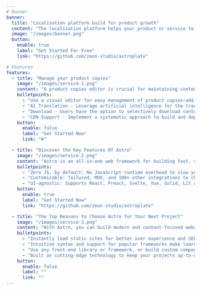 ```yaml
---
# Banner
banner:
  title: "Localisation platform build for product growth"
  content: "The localisation platform helps your product or service to be adopt by all audience without any hassle. providing a good experience in their language."
  image: "/images/banner.png"
  button:
    enable: true
    label: "Get Started For Free"
    link: "https://github.com/zeon-studio/astroplate"

# Features
features:
  - title: "Manage your product copies"
    image: "/images/service-1.png"
    content: "A product copies editor is crucial for maintaining content quality, consistency, and effectiveness. They are a key part of the content production process, playing a critical role in enhancing customer engagement and satisfaction"
    bulletpoints:
      - "Use a visual editor for easy management of product copies—add, edit, update, and delete keys effortlessly for a dynamic and responsive experience."
      - "AI Translation - Leverage artificial intelligence for the translation of product copies, enhancing the process with advanced contextual understanding for more accurate and nuanced language adaptation."
      - "Download - Users have the option to selectively download content from a designated language column as required or to download all language files collectively as a single zip file."
      - "CDN Support - Implement a systematic approach to build and deploy localized content onto a Content Delivery Network (CDN), enabling direct integration into your product for enhanced global user experiences."
    button:
      enable: false
      label: "Get Started Now"
      link: "#"

  - title: "Discover the Key Features Of Astro"
    image: "/images/service-2.png"
    content: "Astro is an all-in-one web framework for building fast, content-focused websites. It offers a range of exciting features for developers and website creators. Some of the key features are:"
    bulletpoints:
      - "Zero JS, by default: No JavaScript runtime overhead to slow you down."
      - "Customizable: Tailwind, MDX, and 100+ other integrations to choose from."
      - "UI-agnostic: Supports React, Preact, Svelte, Vue, Solid, Lit and more."
    button:
      enable: true
      label: "Get Started Now"
      link: "https://github.com/zeon-studio/astroplate"

  - title: "The Top Reasons to Choose Astro for Your Next Project"
    image: "/images/service-3.png"
    content: "With Astro, you can build modern and content-focused websites without sacrificing performance or ease of use."
    bulletpoints:
      - "Instantly load static sites for better user experience and SEO."
      - "Intuitive syntax and support for popular frameworks make learning and using Astro a breeze."
      - "Use any front-end library or framework, or build custom components, for any project size."
      - "Built on cutting-edge technology to keep your projects up-to-date with the latest web standards."
    button:
      enable: false
      label: ""
      link: ""
---
```

